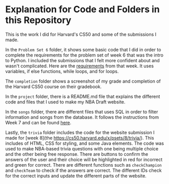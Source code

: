 # Explanation for Code and Folders in this Repository
This is the work I did for Harvard's CS50 and some of the submissions I made. 

In the `Problem Set 6` folder, it shows some basic code that I did in order to complete the requirements for the problem set of week 6 that was the intro to Python. I included the submissions that I felt more confident about and wasn't complicated. Here are the [requirements](https://cs50.harvard.edu/x/psets/6/) from that week. It uses variables, if else functions, while loops, and for loops.

The `completion` folder shows a screenshot of my grade and completion of the Harvard CS50 course on their gradebook.

In the `project` folder, there is a README.md file that explains the different code and files that I used to make my NBA Draft website.

In the `songs` folder, there are different files that uses SQL in order to filter information and songs from the database. It follows the instructions from Week 7 and can be found [here](https://cs50.harvard.edu/x/psets/7/songs/).

Lastly, the `trivia` folder includes the code for the website submission I made for [week 8](the https://cs50.harvard.edu/x/psets/8/trivia/). This includes of HTML, CSS for styling, and some Java elements. The code was used to make NBA-based trivia questions with one being multiple choice and the other being free response. There are buttons to confirm the answers of the user and their choice will be highlighted in red for incorrect and green for correct. There are different functions such as `checkChampion` and `checkTeam` to check if the answers are correct. The different IDs check for the correct inputs and update the different parts of the website.


